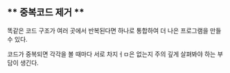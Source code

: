 ## ** 중복코드 제거 **

똑같은 코드 구조가 여러 곳에서 반복된다면 하나로 통합하여 더 나은 프로그램을 만들 수 있다.

코드가 중복되면 각각을 볼 때마다 서로 차지ㅓㅁ은 없는지 주의 깊게 살펴봐야 하는 부담이 생긴다.
